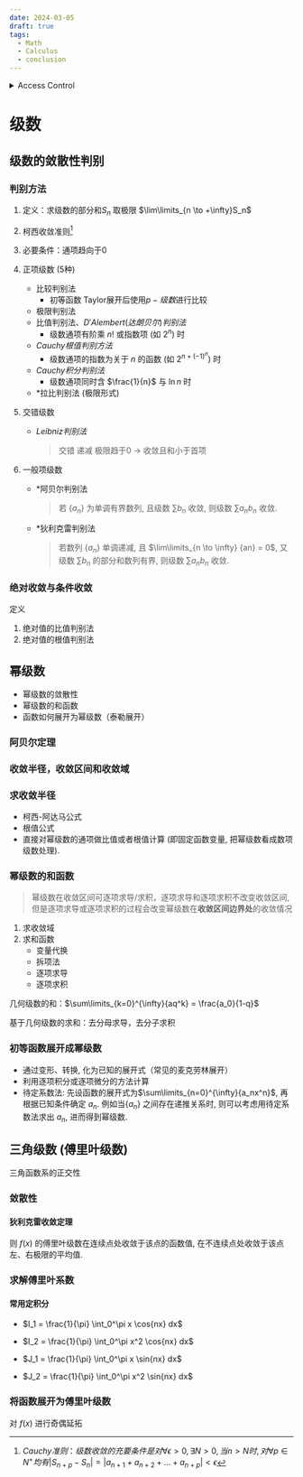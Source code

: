 ```yaml
---
date: 2024-03-05
draft: true
tags:
  - Math
  - Calculus
  - conclusion
---
```


<details class="accessible">
<summary>Access Control</summary>
<p>Content that requires access control goes here.</p>
</details>

# 级数

## 级数的敛散性判别

### 判别方法

1. 定义：求级数的部分和$S_n$ 取极限 $\lim\limits_{n \to +\infty}S_n$

2. 柯西收敛准则[^ 1]

3. 必要条件：通项趋向于0

4. 正项级数 (5种)
    - 比较判别法
        - 初等函数 Taylor展开后使用$p-级数$进行比较
    - 极限判别法
    - 比值判别法、$D'Alembert(达朗贝尔)判别法$
        - 级数通项有阶乘 $n!$ 或指数项 (如 $2^n$) 时
    - $Cauchy根值判别方法$
        - 级数通项的指数为关于 $n$ 的函数 (如 $2^{n+(-1)^n}$) 时  
    - $Cauchy积分判别法$
        - 级数通项同时含 $\frac{1}{n}$ 与 $\ln{n}$ 时  
    - *拉比判别法 (极限形式)  

5. 交错级数

    - $Leibniz判别法$

        > 交错 递减 极限趋于0 -> 收敛且和小于首项

6. 一般项级数

    - *阿贝尔判别法

        > 若 $\{ a_n \}$ 为单调有界数列, 且级数 $\sum{b_n}$ 收敛, 则级数 $\sum{a_n b_n}$ 收敛.

    - *狄利克雷判别法

        > 若数列 $\{a_n\}$ 单调递减, 且 $\lim\limits_{n \to \infty} {an} = 0$, 又级数 $\sum{b_n}$ 的部分和数列有界, 则级数 $\sum{a_n b_n}$ 收敛.

[^ 1]: $Cauchy准则：级数收敛的充要条件是对\forall \epsilon \gt 0, \exists N \gt 0, 当n \gt N 时,对\forall p \in N^+均有 \left| S_{n+p} - S_{n} \right| = \left| a_{n+1} + a_{n+2} + \dots + a_{n+p} \right| < \epsilon$​​​

### 绝对收敛与条件收敛

定义

1. 绝对值的比值判别法
2. 绝对值的根值判别法

## 幂级数

- 幂级数的敛散性
- 幂级数的和函数
- 函数如何展开为幂级数（泰勒展开）

### 阿贝尔定理

### 收敛半径，收敛区间和收敛域

### 求收敛半径

- 柯西-阿达马公式
- 根值公式
- 直接对幂级数的通项做比值或者根值计算 (即固定函数变量, 把幂级数看成数项级数处理).

### 幂级数的和函数

> 幂级数在收敛区间可逐项求导/求积，逐项求导和逐项求积不改变收敛区间,但是逐项求导或逐项求积的过程会改变幂级数在**收敛区间边界处**的收敛情况

1. 求收敛域
2. 求和函数
    - 变量代换
    - 拆项法
    - 逐项求导
    - 逐项求积

几何级数的和：$\sum\limits_{k=0}^{\infty}{aq^k} = \frac{a_0}{1-q}$

基于几何级数的求和：去分母求导，去分子求积

### 初等函数展开成幂级数

- 通过变形、转换, 化为已知的展开式（常见的麦克劳林展开）
- 利用逐项积分或逐项微分的方法计算
- 待定系数法: 先设函数的展开式为$\sum\limits_{n=0}^{\infty}{a_nx^n}$, 再根据已知条件确定 $a_n$. 例如当$\{a_n\}$ 之间存在递推关系时, 则可以考虑用待定系数法求出 $a_n$, 进而得到幂级数.

## 三角级数 (傅里叶级数)

三角函数系的正交性

### 敛散性

#### 狄利克雷收敛定理

则 $f(x)$ 的傅里叶级数在连续点处收敛于该点的函数值, 在不连续点处收敛于该点左、右极限的平均值.

### 求解傅里叶系数

#### 常用定积分

- $I_1 = \frac{1}{\pi} \int_0^\pi x \cos{nx} dx$

- $I_2 = \frac{1}{\pi} \int_0^\pi x^2 \cos{nx} dx$

- $J_1 = \frac{1}{\pi} \int_0^\pi x \sin{nx} dx$

- $J_2 = \frac{1}{\pi} \int_0^\pi x^2 \sin{nx} dx$

### 将函数展开为傅里叶级数

对 $f(x)$ 进行奇偶延拓
